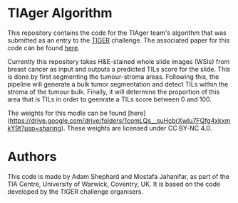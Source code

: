# TIAger Algorithm

This repository contains the code for the TIAger team's algorithm that was submitted as an entry to the [TIGER](https://tiger.grand-challenge.org/) challenge.
The associated paper for this code can be found [here](https://arxiv.org/abs/2206.11943).

Currently this repository takes H&E-stained whole slide images (WSIs) from breast cancer as input and outputs a predicted TILs score for the slide.
This is done by first segmenting the tumour-stroma areas. Following this, the pipeline will generate a bulk tumor segmentation and detect TILs within the stroma of the tumour bulk. Finally, it will determine the proportion of this area that is TILs in order to geenrate a TILs score between 0 and 100.

The weights for this modle can be found [here] (https://drive.google.com/drive/folders/1comLQs__suHcbrXwIu7FQfg4xkxmkY9t?usp=sharing). These weights are licensed under CC BY-NC 4.0.
<!-- ![alt text](./pipeline.png) -->

# Authors

This code is made by Adam Shephard and Mostafa Jahanifar, as part of the TIA Centre, University of Warwick, Coventry, UK. It is based on the code developed by the TIGER challenge organisers.